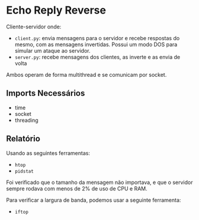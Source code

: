 # Echo Reply Reverse

Cliente-servidor onde:

- `client.py`: envia mensagens para o servidor e recebe respostas do mesmo, com as mensagens invertidas. Possui um modo DOS para simular um ataque ao servidor.
- `server.py`: recebe mensagens dos clientes, as inverte e as envia de volta

Ambos operam de forma multithread e se comunicam por socket.

## Imports Necessários

- time
- socket
- threading

## Relatório

Usando as seguintes ferramentas:

- `htop`
- `pidstat`

Foi verificado que o tamanho da mensagem não importava, e que o servidor sempre rodava com menos de 2% de uso de CPU e RAM.

Para verificar a largura de banda, podemos usar a seguinte ferramenta:

- `iftop`
